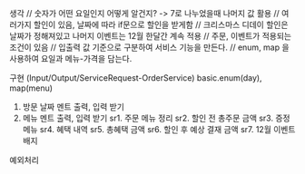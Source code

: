 
생각
// 숫자가 어떤 요일인지 어떻게 알건지? -> 7로 나누었을때 나머지 값 활용
// 여러가지 할인이 있음, 날짜에 따라 if문으로 할인을 받게함 
// 크리스마스 디데이 할인은 날짜가 정해져있고 나머지 이벤트는 12월 한달간 계속 적용
// 주문, 이벤트가 적용되는 조건이 있음 
// 입출력 값 기준으로 구분하여 서비스 기능을 만든다.
// enum, map 을 사용하여 요일과 메뉴-가격을 담는다.


구현 (Input/Output/ServiceRequest-OrderService)
basic.enum(day), map(menu)
1. 방문 날짜 멘트 출력, 입력 받기
2. 메뉴 멘트 출력, 입력 받기 
sr1. 주문 메뉴 정리
sr2. 할인 전 총주문 금액 
sr3. 증정 메뉴
sr4. 혜택 내역
sr5. 총혜택 금액
sr6. 할인 후 예상 결재 금액 
sr7. 12월 이벤트 배지 

예외처리